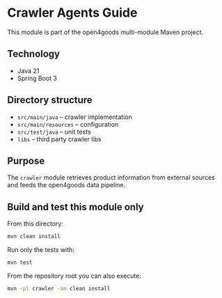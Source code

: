 # Crawler Agents Guide

This module is part of the open4goods multi-module Maven project.

## Technology

- Java 21
- Spring Boot 3

## Directory structure

- `src/main/java` – crawler implementation
- `src/main/resources` – configuration
- `src/test/java` – unit tests
- `libs` – third party crawler libs

## Purpose

The `crawler` module retrieves product information from external sources and feeds the open4goods data pipeline.

## Build and test this module only

From this directory:

```bash
mvn clean install
```

Run only the tests with:

```bash
mvn test
```

From the repository root you can also execute:

```bash
mvn -pl crawler -am clean install
```
